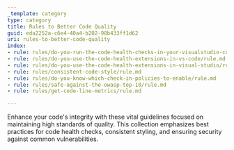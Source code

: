 ```yaml
---
_template: category
type: category
title: Rules to Better Code Quality
guid: eda2252a-c6e4-40a4-b202-98b433ff1d62
uri: rules-to-better-code-quality
index:
- rule: rules/do-you-run-the-code-health-checks-in-your-visualstudio-com-continuous-integration-build/rule.md
- rule: rules/do-you-use-the-code-health-extensions-in-vs-code/rule.md
- rule: rules/do-you-use-the-code-health-extensions-in-visual-studio/rule.md
- rule: rules/consistent-code-style/rule.md
- rule: rules/do-you-know-which-check-in-policies-to-enable/rule.md
- rule: rules/safe-against-the-owasp-top-10/rule.md
- rule: rules/get-code-line-metrics/rule.md

---
```


Enhance your code's integrity with these vital guidelines focused on maintaining high standards of quality. This collection emphasizes best practices for code health checks, consistent styling, and ensuring security against common vulnerabilities.
